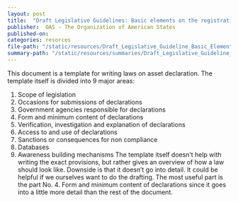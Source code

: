```yaml
---
layout: post
title:  "Draft Legislative Guidelines: Basic elements on the registration of income, assets and liabilites"
publisher:  OAS - The Organization of American States
published-on:   
categories: resorces
file-path: "/static/resources/Draft_Legislative_Guideline_Basic_Elements_on_the_Registration_of_Inc_me_Assets_and_Liabilities.doc"
summary-path: "/static/resources/summaries/Draft_Legislative_Guideline_Basic_Elements_on_the_Registration_of_Inc_me_Assets_and_Liabilities_summary.docx"
---
```

This document is a template for writing laws on asset declaration. The template itself is divided into 9 major areas:
1. Scope of legislation
2. Occasions for submissions of declarations
3. Government agencies responsible for declarations
4. Form and minimum content of declarations
5. Verification, investigation and explanation of declarations
6. Access to and use of declarations
7. Sanctions or consequences for non compliance
8. Databases
9. Awareness building mechanisms
The template itself doesn’t help with writing the exact provisions, but rather gives an overview of how a law should look like. Downside is that it doesn’t go into detail. It could be helpful if we ourselves want to do the drafting.
The most useful part is the part No. 4. Form and minimum content of declarations since it goes into a little more detail than the rest of the document.